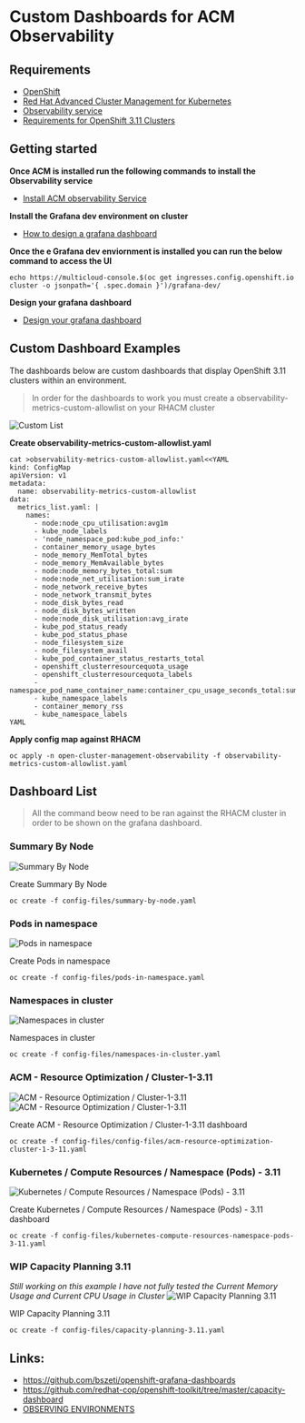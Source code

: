 # Custom Dashboards for ACM Observability

## Requirements
* [OpenShift](https://www.openshift.com/)
* [Red Hat Advanced Cluster Management for Kubernetes](https://access.redhat.com/documentation/en-us/red_hat_advanced_cluster_management_for_kubernetes/2.2/)
*  [Observability service](https://access.redhat.com/documentation/en-us/red_hat_advanced_cluster_management_for_kubernetes/2.2/html/observing_environments/observing-environments-intro#observability-service)
* [Requirements for OpenShift 3.11 Clusters](requirements-for-openshift-3.11.md)

## Getting started 
**Once ACM is installed run the following commands to install the Observability service**  
* [Install ACM observability Service](install-acm-observability-service.md)

**Install the Grafana dev environment on cluster**
* [How to design a grafana dashboard](https://github.com/open-cluster-management/multicluster-observability-operator/tree/main/tools)

**Once the e Grafana dev enviornment is installed you can run the below command to access the UI** 
```
echo https://multicloud-console.$(oc get ingresses.config.openshift.io cluster -o jsonpath='{ .spec.domain }')/grafana-dev/
```

**Design your grafana dashboard**  
* [Design your grafana dashboard](https://github.com/open-cluster-management/multicluster-observability-operator/tree/main/tools)

## Custom Dashboard Examples
The dashboards below are custom dashboards that display OpenShift 3.11 clusters within an environment. 

> In order for the dashboards to work you must create a observability-metrics-custom-allowlist on your RHACM cluster

![Custom List](images/custom-list.png)


**Create observability-metrics-custom-allowlist.yaml**
```
cat >observability-metrics-custom-allowlist.yaml<<YAML
kind: ConfigMap
apiVersion: v1
metadata:
  name: observability-metrics-custom-allowlist
data:
  metrics_list.yaml: |
    names:
      - node:node_cpu_utilisation:avg1m
      - kube_node_labels
      - 'node_namespace_pod:kube_pod_info:'
      - container_memory_usage_bytes
      - node_memory_MemTotal_bytes
      - node_memory_MemAvailable_bytes
      - node:node_memory_bytes_total:sum
      - node:node_net_utilisation:sum_irate
      - node_network_receive_bytes
      - node_network_transmit_bytes
      - node_disk_bytes_read
      - node_disk_bytes_written
      - node:node_disk_utilisation:avg_irate
      - kube_pod_status_ready
      - kube_pod_status_phase
      - node_filesystem_size
      - node_filesystem_avail
      - kube_pod_container_status_restarts_total
      - openshift_clusterresourcequota_usage
      - openshift_clusterresourcequota_labels
      - namespace_pod_name_container_name:container_cpu_usage_seconds_total:sum_rate
      - kube_namespace_labels
      - container_memory_rss
      - kube_namespace_labels
YAML
```
**Apply config map against RHACM**
```
oc apply -n open-cluster-management-observability -f observability-metrics-custom-allowlist.yaml
```

## Dashboard List 
> All the command beow need to be ran against the RHACM cluster in order to be shown on the grafana dashboard. 

### Summary By Node 
![Summary By Node](images/summary-by-node.png)

Create Summary By Node 
```
oc create -f config-files/summary-by-node.yaml
```

### Pods in namespace
![Pods in namespace](images/pods-in-namespace.png)

Create Pods in namespace
```
oc create -f config-files/pods-in-namespace.yaml
```

### Namespaces in cluster 
![Namespaces in cluster](images/namespaces-in-cluster.png)

Namespaces in cluster
```
oc create -f config-files/namespaces-in-cluster.yaml
```

### ACM - Resource Optimization / Cluster-1-3.11
![ACM - Resource Optimization / Cluster-1-3.11](images/acm-resource-optimization-cluster-1-3-11-cpu.png)
![ACM - Resource Optimization / Cluster-1-3.11](images/acm-resource-optimization-cluster-1-3-11-memory.png)

Create ACM - Resource Optimization / Cluster-1-3.11 dashboard
```
oc create -f config-files/config-files/acm-resource-optimization-cluster-1-3-11.yaml
```


### Kubernetes / Compute Resources / Namespace (Pods) - 3.11 
![Kubernetes / Compute Resources / Namespace (Pods) - 3.11](images/kubernetes-compute-resources-namespace-pods-3-11.png)

Create Kubernetes / Compute Resources / Namespace (Pods) - 3.11 dashboard
```
oc create -f config-files/kubernetes-compute-resources-namespace-pods-3-11.yaml
```

### WIP Capacity Planning 3.11 
*Still working on this example I have not fully tested the Current Memory Usage and Current CPU Usage in Cluster*
![WIP Capacity Planning 3.11](images/capacity-planning-3.11.png)

WIP Capacity Planning 3.11 
```
oc create -f config-files/capacity-planning-3.11.yaml
```

## Links: 
* https://github.com/bszeti/openshift-grafana-dashboards
* https://github.com/redhat-cop/openshift-toolkit/tree/master/capacity-dashboard
* [OBSERVING ENVIRONMENTS](https://access.redhat.com/documentation/en-us/red_hat_advanced_cluster_management_for_kubernetes/2.2/html-single/observing_environments/index)